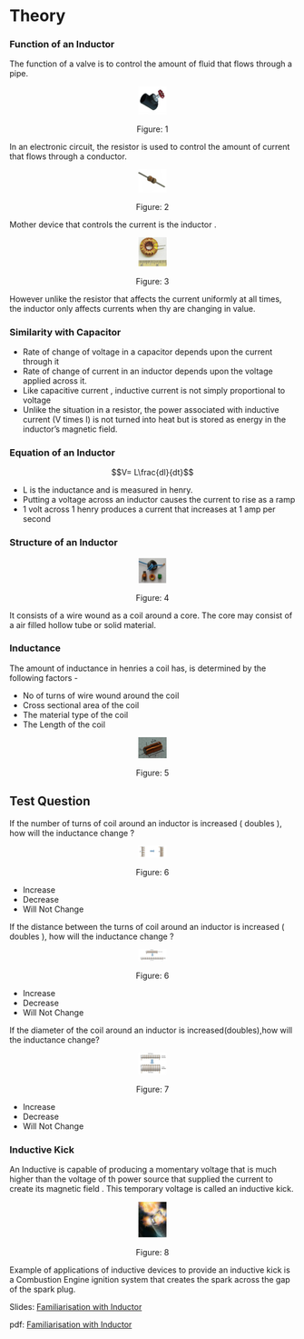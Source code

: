 # Theory

### Function of an Inductor
The function of a valve is to control the amount of fluid that flows through a pipe.

<div align="center">
<img src="images/i1.png" width="10%">
<p>Figure: 1 </p>
</div>

In an electronic circuit, the resistor is used to control the amount of current that flows through a conductor.

<div align="center">
<img src="images/i2.png" width="10%">
<p>Figure: 2 </p>
</div>

Mother device that controls the current is the inductor .

<div align="center">
<img src="images/i3.png" width="10%">
<p>Figure: 3 </p>
</div>

However unlike the resistor that affects the current uniformly at all times, the inductor only affects currents when thy are changing in value.

### Similarity with Capacitor

- Rate of change of voltage in a capacitor depends upon the current through it
- Rate of change of current in an inductor depends upon the voltage applied across it.
- Like capacitive current , inductive current is not simply proportional to voltage
- Unlike the situation in a resistor, the power associated with inductive current (V times I) is not turned into heat but is stored as energy in the inductor’s magnetic field.

### Equation of an Inductor

$$V= L\frac{dl}{dt}$$ 
- L is the inductance and is measured in henry.
- Putting a voltage across an inductor causes the current to rise as a ramp
- 1 volt across 1 henry produces a current that increases at 1 amp per second

### Structure of an Inductor

<div align="center">
<img src="images/i4.png" width="10%">
<p>Figure: 4 </p>
</div>

It consists of a wire wound as a coil around a core. The core may consist of a air filled hollow tube or solid material.

### Inductance
The amount of inductance in henries a coil has, is determined by the following factors -
- No of turns of wire wound around the coil
- Cross sectional area of the coil
- The material type of the coil
- The Length of the coil

<div align="center">
<img src="images/ind.png" width="10%">
<p>Figure: 5 </p>
</div>


## Test Question

If the number of turns of coil around an inductor is increased ( doubles ), how will the inductance change ?
<div align="center">
<img src="images/i5.png" width="10%">
<p>Figure: 6</p>
</div>

- Increase
- Decrease
- Will Not Change

If the distance between the turns of coil around an inductor is increased ( doubles ), how will the inductance change ?

<div align="center">
<img src="images/i6.png" width="10%">
<p>Figure: 6</p>
</div>

- Increase
- Decrease
- Will Not Change

If the diameter of the coil around an inductor is increased(doubles),how will the inductance change?
<div align="center">
<img src="images/i7.png" width="10%">
<p>Figure: 7</p>
</div>

- Increase
- Decrease
- Will Not Change

### Inductive Kick

An Inductive is capable of producing a momentary voltage that is much higher than the voltage of th power source that supplied the current to create its magnetic field . This temporary voltage is called an inductive kick.
<div align="center">
<img src="images/i8.png" width="10%">
<p>Figure: 8</p>
</div>

Example of applications of inductive devices to provide an inductive kick is a Combustion Engine ignition system that creates the spark across the gap of the spark plug.

Slides:  [Familiarisation with Inductor](http://vlabs.iitkgp.ac.in/be/exp3/content/slides.html)

pdf:  [Familiarisation with Inductor](http://vlabs.iitkgp.ac.in/be/exp3/content/measuind.pdf)

<script id="MathJax-script" async src="https://cdn.jsdelivr.net/npm/mathjax@3/es5/tex-mml-chtml.js"></script>